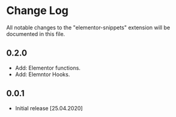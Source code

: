 # Change Log

All notable changes to the "elementor-snippets" extension will be documented in this file.

## 0.2.0

- Add: Elementor functions.
- Add: Elemntor Hooks.

## 0.0.1

- Initial release [25.04.2020]
